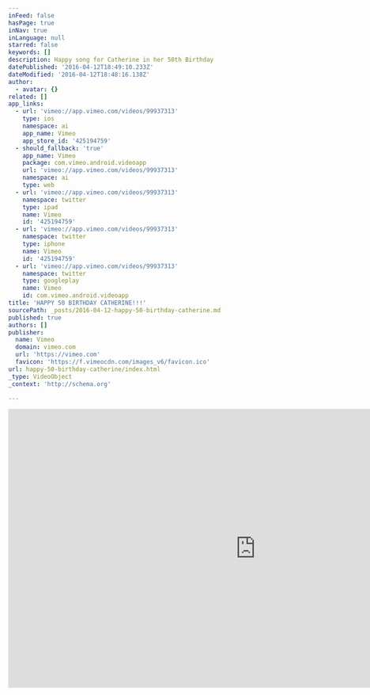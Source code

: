 ```yaml
---
inFeed: false
hasPage: true
inNav: true
inLanguage: null
starred: false
keywords: []
description: Happy song for Catherine in her 50th Birthday
datePublished: '2016-04-12T18:49:10.233Z'
dateModified: '2016-04-12T18:48:16.138Z'
author:
  - avatar: {}
related: []
app_links:
  - url: 'vimeo://app.vimeo.com/videos/99937313'
    type: ios
    namespace: ai
    app_name: Vimeo
    app_store_id: '425194759'
  - should_fallback: 'true'
    app_name: Vimeo
    package: com.vimeo.android.videoapp
    url: 'vimeo://app.vimeo.com/videos/99937313'
    namespace: ai
    type: web
  - url: 'vimeo://app.vimeo.com/videos/99937313'
    namespace: twitter
    type: ipad
    name: Vimeo
    id: '425194759'
  - url: 'vimeo://app.vimeo.com/videos/99937313'
    namespace: twitter
    type: iphone
    name: Vimeo
    id: '425194759'
  - url: 'vimeo://app.vimeo.com/videos/99937313'
    namespace: twitter
    type: googleplay
    name: Vimeo
    id: com.vimeo.android.videoapp
title: 'HAPPY 50 BIRTHDAY CATHERINE!!!'
sourcePath: _posts/2016-04-12-happy-50-birthday-catherine.md
published: true
authors: []
publisher:
  name: Vimeo
  domain: vimeo.com
  url: 'https://vimeo.com'
  favicon: 'https://f.vimeocdn.com/images_v6/favicon.ico'
url: happy-50-birthday-catherine/index.html
_type: VideoObject
_context: 'http://schema.org'

---
```

<iframe src="https://cdn.embedly.com/widgets/media.html?src=https%3A%2F%2Fplayer.vimeo.com%2Fvideo%2F99937313&amp;src_secure=1&amp;url=https%3A%2F%2Fvimeo.com%2F99937313&amp;image=https%3A%2F%2Fi.vimeocdn.com%2Fvideo%2F481279921_1280x720.jpg&amp;key=b7d04c9b404c499eba89ee7072e1c4f7&amp;type=text%2Fhtml&amp;schema=vimeo" width="1000" height="563" scrolling="no" frameborder="0" allowfullscreen="allowfullscreen" style=""></iframe>